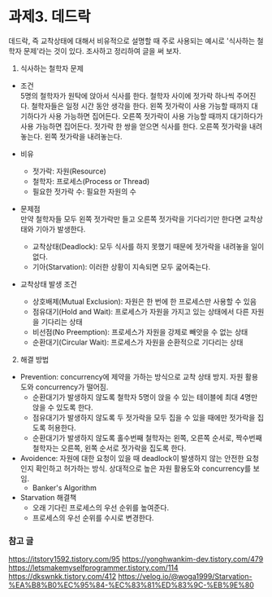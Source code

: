 # 과제3. 데드락
데드락, 즉 교착상태에 대해서 비유적으로 설명할 때 주로 사용되는 예시로 '식사하는 철학자 문제'라는 것이 있다. 조사하고 정리하여 글을 써 보자.

1. 식사하는 철학자 문제
- 조건  
    5명의 철학자가 원탁에 앉아서 식사를 한다.
    철학자 사이에 젓가락 하나씩 주어진다.
    철학자들은 일정 시간 동안 생각을 한다.
    왼쪽 젓가락이 사용 가능할 때까지 대기하다가 사용 가능하면 집어든다.
    오른쪽 젓가락이 사용 가능할 때까지 대기하다가 사용 가능하면 집어든다.
    젓가락 한 쌍을 얻으면 식사를 한다.
    오른쪽 젓가락을 내려놓는다.
    왼쪽 젓가락을 내려놓는다.

- 비유
    - 젓가락: 자원(Resource)
    - 철학자: 프로세스(Process or Thread)
    - 필요한 젓가락 수: 필요한 자원의 수

- 문제점  
    만약 철학자들 모두 왼쪽 젓가락만 들고 오른쪽 젓가락을 기다리기만 한다면 교착상태와 기아가 발생한다.
    - 교착상태(Deadlock): 모두 식사를 하지 못했기 때문에 젓가락을 내려놓을 일이 없다.
    - 기아(Starvation): 이러한 상황이 지속되면 모두 굷어죽는다.

- 교착상태 발생 조건
    - 상호배제(Mutual Exclusion): 자원은 한 번에 한 프로세스만 사용할 수 있음
    - 점유대기(Hold and Wait): 프로세스가 자원을 가지고 있는 상태에서 다른 자원을 기다리는 상태
    - 비선점(No Preemption): 프로세스가 자원을 강제로 빼앗을 수 없는 상태
    - 순환대기(Circular Wait): 프로세스가 자원을 순환적으로 기다리는 상태

2. 해결 방법
- Prevention: concurrency에 제약을 가하는 방식으로 교착 상태 방지. 자원 활용도와 concurrency가 떨어짐.
    - 순환대기가 발생하지 않도록 철학자 5명이 앉을 수 있는 테이블에 최대 4명만 앉을 수 있도록 한다.
    - 점유대기가 발생하지 않도록 두 젓가락을 모두 집을 수 있을 때에만 젓가락을 집도록 허용한다.
    - 순환대기가 발생하지 않도록 홀수번째 철학자는 왼쪽, 오른쪽 순서로, 짝수번째 철학자는 오른쪽, 왼쪽 순서로 젓가락을 집도록 한다.
- Avoidence: 자원에 대한 요청이 있을 때 deadlock이 발생하지 않는 안전한 요청인지 확인하고 허가하는 방식. 상대적으로 높은 자원 활용도와 concurrency를 보임.
    - Banker's Algorithm
- Starvation 해결책
    - 오래 기다린 프로세스의 우선 순위를 높여준다.
    - 프로세스의 우선 순위를 수시로 변경한다.


### 참고 글
https://itstory1592.tistory.com/95
https://yonghwankim-dev.tistory.com/479
https://letsmakemyselfprogrammer.tistory.com/114
https://dkswnkk.tistory.com/412
https://velog.io/@woga1999/Starvation-%EA%B8%B0%EC%95%84-%EC%83%81%ED%83%9C-%EB%9E%80